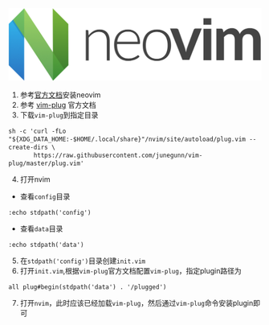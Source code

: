 ![](img/neovim-logo.png)  

1. 参考[官方文档](https://github.com/neovim/neovim/wiki/Installing-Neovim)安装neovim  
2. 参考 [vim-plug](https://github.com/junegunn/vim-plug) 官方文档 
3. 下载`vim-plug`到指定目录
```shell
sh -c 'curl -fLo "${XDG_DATA_HOME:-$HOME/.local/share}"/nvim/site/autoload/plug.vim --create-dirs \
       https://raw.githubusercontent.com/junegunn/vim-plug/master/plug.vim'
```   
4. 打开nvim     

* 查看`config`目录
```
:echo stdpath('config')  
```
* 查看`data`目录
```
:echo stdpath('data')  
```
5. 在`stdpath('config')`目录创建`init.vim`
6. 打开`init.vim`,根据`vim-plug`官方文档配置`vim-plug`，指定plugin路径为
```
all plug#begin(stdpath('data') . '/plugged')
```
7. 打开`nvim`，此时应该已经加载`vim-plug`，然后通过`vim-plug`命令安装plugin即可